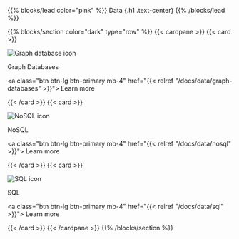 {{% blocks/lead color="pink" %}}
Data
{.h1 .text-center}
{{% /blocks/lead %}}

{{% blocks/section color="dark" type="row" %}}
{{< cardpane >}}
{{< card >}}

![Graph database icon](graph-db.png)

Graph Databases

<a class="btn btn-lg btn-primary mb-4" href="{{< relref "/docs/data/graph-databases" >}}">
Learn more <i class="fas fa-arrow-alt-circle-right ms-2"></i>
</a>

{{< /card >}}
{{< card >}}

![NoSQL icon](nosql.png)

NoSQL

<a class="btn btn-lg btn-primary mb-4" href="{{< relref "/docs/data/nosql" >}}">
Learn more <i class="fas fa-arrow-alt-circle-right ms-2"></i>
</a>

{{< /card >}}
{{< card >}}

![SQL icon](sql.png)

SQL

<a class="btn btn-lg btn-primary mb-4" href="{{< relref "/docs/data/sql" >}}">
Learn more <i class="fas fa-arrow-alt-circle-right ms-2"></i>
</a>

{{< /card >}}
{{< /cardpane >}}
{{% /blocks/section %}}